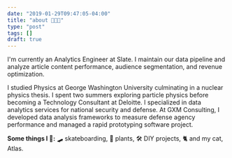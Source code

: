 ```yaml
---
date: "2019-01-29T09:47:05-04:00"
title: "about 👩🏻‍💻"
type: "post"
tags: []
draft: true
---
```


I'm currently an Analytics Engineer at Slate. I maintain our data pipeline and analyze article content performance, audience segmentation, and revenue optimization. 

I studied Physics at George Washington University culminating in a nuclear physics thesis. I spent two summers exploring particle physics before becoming a Technology Consultant at Deloitte. I specialized in data analytics services for national security and defense. At GXM Consulting, I developed data analysis frameworks to measure defense agency performance and managed a rapid prototyping software project. 

**Some things I 💖:** 🛹 skateboarding, 🌱 plants, 🛠 DIY projects, 🐈 and my cat, Atlas.